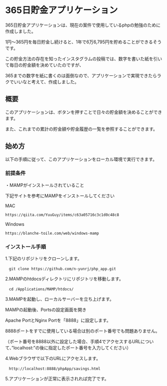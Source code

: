 # 365日貯金アプリケーション

365日貯金アプリケーションは、現在の案件で使用しているphpの勉強のために作成しました。

1円〜365円を毎日貯金し続けると、1年で6万6,795円を貯めることができるそうです。

この貯金方法の存在を知ったインスタグラムの投稿では、数字を書いた紙を引いて毎日の貯金額を決めていたのですが、

365までの数字を紙に書くのは面倒なので、アプリケーションで実現できたらラクでいいなと考えて、作成しました。


## 概要

このアプリケーションは、ボタンを押すことで日々の貯金額を決めることができます。

また、これまでの累計の貯金額や貯金履歴の一覧を参照することができます。


## 始め方

以下の手順に従って、このアプリケーションをローカル環境で実行できます。


### 前提条件

・MAMPがインストールされていること

下記サイトを参考にMAMPをインストールしてください

MAC

```
https://qiita.com/YuuGuy/items/c63a05716c3c1d0c48c8
```

Windows

```
https://blanche-toile.com/web/windows-mamp
```

### インストール手順

1.下記のリポジトリをクローンします。

```
　git clone https://github.com/n-yunrj/php_app.git
```

2.MAMPのhtdocsディレクトリにリポジトリを移動します。

```
　cd /Applications/MAMP/htdocs/
```

3.MAMPを起動し、ローカルサーバーを立ち上げます。

 MAMPの起動後、Portsの設定画面を開き

 Apache PortとNginx Portを「8888」に設定します。

 8888ポートをすでに使用している場合は別のポート番号でも問題ありません。

 （ポート番号を8888以外に設定した場合、手順4でアクセスするURLについて、”localhost:”の後に指定したポート番号を入力してください）

4.Webブラウザで以下のURLにアクセスします。

```
　http://localhost:8888/phpApp/savings.html
```

5.アプリケーションが正常に表示されれば完了です。
